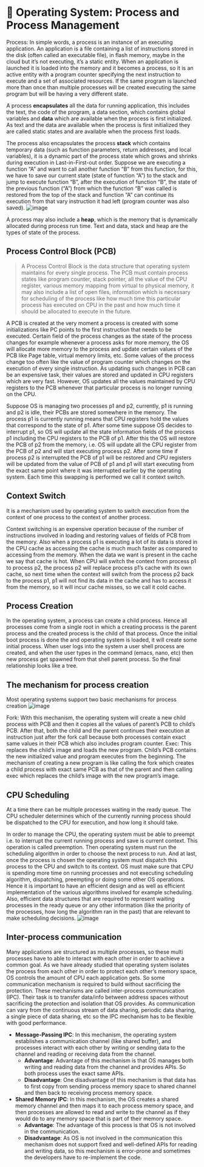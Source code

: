 # 🚀 Operating System: Process and Process Management

Process: In simple words, a process is an instance of an executing application. An application is a file containing a list of instructions stored in the disk (often called an executable file), in flash memory, maybe in the cloud but it’s not executing, it’s a static entity. When an application is launched it is loaded into the memory and it becomes a process, so it is an active entity with a program counter specifying the next instruction to execute and a set of associated resources. If the same program is launched more than once than multiple processes will be created executing the same program but will be having a very different state.

A process **encapsulates** all the data for running application, this includes the text, the code of the program, a data section, which contains global variables and **data** which are available when the process is first initialized. As text and the data are available when the process is first initialized they are called static states and are available when the process first loads.

The process also encapsulates the process **stack** which contains temporary data (such as function parameters, return addresses, and local variables), it is a dynamic part of the process state which grows and shrinks during execution in Last-in-First-out order. Suppose we are executing a function “A” and want to call another function “B” from this function, for this, we have to save our current state (state of function “A”) to the stack and jump to execute function “B”, after the execution of function “B”, the state of the previous function (“A”) from which the function “B” was called is restored from the top of the stack and function “A” can continue its execution from that vary instruction it had left (program counter was also saved).
![image](https://user-images.githubusercontent.com/49281851/179557934-6416675e-8de3-4650-bb97-09ba48cbf64d.png)

A process may also include a **heap**, which is the memory that is dynamically allocated during process run time. Text and data, stack and heap are the types of state of the process.

## Process Control Block (PCB)

> A Process Control Block is the data structure that operating system maintains for every single process. The PCB must contain process states like program counter, stack pointer, all the value of the CPU register, various memory mapping from virtual to physical memory, it may also include a list of open files, information which is necessary for scheduling of the process like how much time this particular process has executed on CPU in the past and how much time it should be allocated to execute in the future.

A PCB is created at the very moment a process is created with some initializations like PC points to the first instruction that needs to be executed. Certain field of the process changes as the state of the process changes for example whenever a process asks for more memory, the OS will allocate more memory to the process and update certain values of the PCB like Page table, virtual memory limits, etc. Some values of the process change too often like the value of program counter which changes on the execution of every single instruction. As updating such changes in PCB can be an expensive task, their values are stored and updated in CPU registers which are very fast. However, OS updates all the values maintained by CPU registers to the PCB whenever that particular process is no longer running on the CPU.

Suppose OS is managing two processes p1 and p2, currently, p1 is running and p2 is idle, their PCBs are stored somewhere in the memory. The process p1 is currently running means that CPU registers hold the values that correspond to the state of p1. After some time suppose OS decides to interrupt p1, so OS will update all the state information fields of the process p1 including the CPU registers to the PCB of p1. After this the OS will restore the PCB of p2 from the memory, i.e. OS will update all the CPU register from the PCB of p2 and will start executing process p2. After some time if process p2 is interrupted the PCB of p1 will be restored and CPU registers will be updated from the value of PCB of p1 and p1 will start executing from the exact same point where it was interrupted earlier by the operating system. Each time this swapping is performed we call it context switch.

## Context Switch

It is a mechanism used by operating system to switch execution from the context of one process to the context of another process.

Context switching is an expensive operation because of the number of instructions involved in loading and restoring values of fields of PCB from the memory. Also when a process p1 is executing a lot of its data is stored in the CPU cache as accessing the cache is much much faster as compared to accessing from the memory. When the data we want is present in the cache we say that cache is hot. When CPU will switch the context from process p1 to process p2, the process p2 will replace process p1’s cache with its own cache, so next time when the context will switch from the process p2 back to the process p1, p1 will not find its data in the cache and has to access it from the memory, so it will incur cache misses, so we call it cold cache.

## Process Creation

In the operating system, a process can create a child process. Hence all processes come from a single root in which a creating process is the parent process and the created process is the child of that process. Once the initial boot process is done the and operating system is loaded, it will create some initial process. When user logs into the system a user shell process are created, and when the user types in the command (emacs, nano, etc) then new process get spawned from that shell parent process. So the final relationship looks like a tree.

## The mechanism for process creation

Most operating systems support two basic mechanisms for process creation
![image](https://user-images.githubusercontent.com/49281851/179558016-a08dc53a-c73c-44fe-9b45-be5c619df1c8.png)

Fork: With this mechanism, the operating system will create a new child process with PCB and then it copies all the values of parent’s PCB to child’s PCB. After that, both the child and the parent continues their execution at instruction just after the fork call because both processes contain exact same values in their PCB which also includes program counter.
Exec: This replaces the child’s image and loads the new program. Child’s PCB contains the new initialized value and program executes from the beginning.
The mechanism of creating a new program is like calling the fork which creates a child process with exact same PCB as that of the parent and then calling exec which replaces the child’s image with the new program’s image.

## CPU Scheduling

At a time there can be multiple processes waiting in the ready queue. The CPU scheduler determines which of the currently running process should be dispatched to the CPU for execution, and how long it should take.

In order to manage the CPU, the operating system must be able to preempt i.e. to interrupt the current running process and save is current context. This operation is called preemption. Then operating system must run the scheduling algorithm in order to choose the next process to run. And at last, once the process is chosen the operating system must dispatch this process to the CPU and switch to its context. OS must make sure that CPU is spending more time on running processes and not executing scheduling algorithm, dispatching, preempting or doing some other OS operations. Hence it is important to have an efficient design and as well as efficient implementation of the various algorithms involved for example scheduling. Also, efficient data structures that are required to represent waiting processes in the ready queue or any other information (like the priority of the processes, how long the algorithm ran in the past) that are relevant to make scheduling decisions.
![image](https://user-images.githubusercontent.com/49281851/179558064-0308217c-33d0-41cc-a81a-7dbf05dac94a.png)

## Inter-process communication

Many applications are structured as multiple processes, so these multi processes have to able to interact with each other in order to achieve a common goal. As we have already studied that operating system isolates the process from each other in order to protect each other’s memory space, OS controls the amount of CPU each application gets. So some communication mechanism is required to build without sacrificing the protection. These mechanisms are called inter-process communication (IPC). Their task is to transfer data/info between address spaces without sacrificing the protection and isolation that OS provides. As communication can vary from the continuous stream of data sharing, periodic data sharing, a single piece of data sharing, etc so the IPC mechanism has to be flexible with good performance.

- **Message-Passing IPC**: In this mechanism, the operating system establishes a communication channel (like shared buffer), and processes interact with each other by writing or sending data to the channel and reading or receiving data from the channel.
  - **Advantage**: Advantage of this mechanism is that OS manages both writing and reading data from the channel and provides APIs. So both process uses the exact same APIs.
  - **Disadvantage**: One disadvantage of this mechanism is that data has to first copy from sending process memory space to shared channel and then back to receiving process memory space.
- **Shared Memory IPC**: In this mechanism, the OS creates a shared memory channel and then maps it to each process memory space, and then processes are allowed to read and write to the channel as if they would do to any memory space that is part of their memory space.
  - **Advantage**: The advantage of this process is that OS is not involved in the communication.
  - **Disadvantage**: As OS is not involved in the communication this mechanism does not support fixed and well-defined APIs for reading and writing data, so this mechanism is error-prone and sometimes the developers have to re-implement the code.
